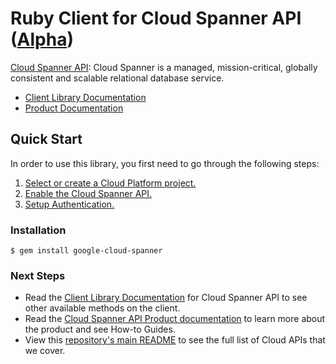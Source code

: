 # Ruby Client for Cloud Spanner API ([Alpha](https://github.com/GoogleCloudPlatform/google-cloud-ruby#versioning))

[Cloud Spanner API][Product Documentation]: Cloud Spanner is a managed, mission-critical, globally consistent and scalable relational database service.
- [Client Library Documentation][]
- [Product Documentation][]

## Quick Start
In order to use this library, you first need to go through the following steps:

1. [Select or create a Cloud Platform project.](https://console.cloud.google.com/project)
2. [Enable the Cloud Spanner API.](https://console.cloud.google.com/apis/api/spanner)
3. [Setup Authentication.](https://googlecloudplatform.github.io/google-cloud-ruby/#/docs/google-cloud/master/guides/authentication)

### Installation
```
$ gem install google-cloud-spanner
```

### Next Steps
- Read the [Client Library Documentation][] for Cloud Spanner API to see other available methods on the client.
- Read the [Cloud Spanner API Product documentation][Product Documentation] to learn more about the product and see How-to Guides.
- View this [repository's main README](https://github.com/GoogleCloudPlatform/google-cloud-ruby/blob/master/README.md) to see the full list of Cloud APIs that we cover.

[Client Library Documentation]: https://googlecloudplatform.github.io/google-cloud-ruby/#/docs/google-cloud-spanner/latest/google/spanner/v1
[Product Documentation]: https://cloud.google.com/spanner